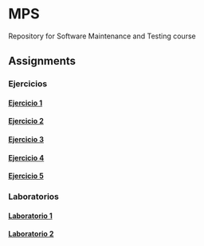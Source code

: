 # MPS
Repository for Software Maintenance and Testing course

## Assignments

### Ejercicios

#### [Ejercicio 1](person)

#### [Ejercicio 2](https://github.com/oscfdezdz/MPS/commit/b6e2c3d05063919ce30ba18573af9ebed8637c05)

#### [Ejercicio 3](factorialE3)

#### [Ejercicio 4](mocking)

#### [Ejercicio 5](collapselines)

### Laboratorios

#### [Laboratorio 1](triangle)

#### [Laboratorio 2](https://github.com/oscfdezdz/MPS-Lab2)